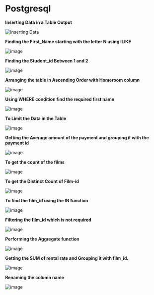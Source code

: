# Postgresql

**Inserting Data in a Table Output**

![Inserting Data](https://user-images.githubusercontent.com/88196747/129853988-1e4952c7-21fb-46ab-b79f-5efa63929c1b.JPG)

**Finding the First_Name starting with the letter N using ILIKE**

![image](https://user-images.githubusercontent.com/88196747/130074639-61a3bb4e-ac8e-469e-9e76-c6b1f6663c20.png)

**Finding the Student_id Between 1 and 2**

![image](https://user-images.githubusercontent.com/88196747/130243389-a9ef8574-63e1-4bba-a7ac-186e2e94725e.png)

**Arranging the table in Ascending Order with Homeroom column**

![image](https://user-images.githubusercontent.com/88196747/130324533-bc56c928-9257-4cd9-a9ec-6fb511fe0bd6.png)

**Using WHERE condition find the required first name**

![image](https://user-images.githubusercontent.com/88196747/130356122-2c6653b7-caf9-4489-ae03-5c557a91cd42.png)

**To Limit the Data in the Table**

![image](https://user-images.githubusercontent.com/88196747/130458415-95387353-9dd1-451d-8c43-61361cdf7321.png)

**Getting the Average amount of the payment and grouping it with the payment id**

![image](https://user-images.githubusercontent.com/88196747/130651695-b3b75677-2d34-4cb0-b2fa-63c67a7e5f77.png)

**To get the count of the films**

![image](https://user-images.githubusercontent.com/88196747/130792939-88fcb0ce-9217-4923-b426-a08484c0e6b4.png)

**To get the Distinct Count of Film-id**

![image](https://user-images.githubusercontent.com/88196747/131055536-a3fb9207-57a4-4b19-bcc3-19a3d4ed9827.png)

**To find the film_id using the IN function**

![image](https://user-images.githubusercontent.com/88196747/131217992-3f6aa87c-2965-4844-9e83-93873cb630dc.png)

**Filtering the film_id which is not required**

![image](https://user-images.githubusercontent.com/88196747/131252264-e5c123a6-d882-4732-8eb2-24e6af102878.png)

**Performing the Aggregate function**

![image](https://user-images.githubusercontent.com/88196747/131337496-bda64c66-f746-4e32-8cf6-d516c896ef34.png)

**Getting the SUM of rental rate and Grouping it with film_id.**

![image](https://user-images.githubusercontent.com/88196747/131516770-08e67919-a008-452b-af3e-4fce86a89029.png)

**Renaming the column name**

![image](https://user-images.githubusercontent.com/88196747/131676210-6c5f6f31-9977-4464-b9c0-e789b423849c.png)












